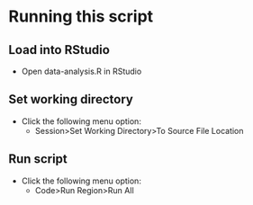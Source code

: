 # Running this script
## Load into RStudio
- Open data-analysis.R in RStudio

## Set working directory
- Click the following menu option:
  - Session>Set Working Directory>To Source File Location

## Run script
- Click the following menu option:
  - Code>Run Region>Run All
